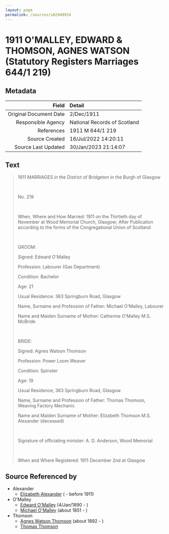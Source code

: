 ```yaml
---
layout: page
permalink: /sources/s82949924
---
```


# 1911 O'MALLEY, EDWARD & THOMSON, AGNES WATSON (Statutory Registers Marriages 644/1 219)

## Metadata

Field | Detail
---:|:---
Original Document Date | 2/Dec/1911
Responsible Agency | National Records of Scotland
References | 1911 M 644/1 219
Source Created | 16/Jul/2022 14:20:11
Source Last Updated | 30/Jan/2023 21:14:07

## Text

> 1911 MARRIAGES in the District of Bridgeton in the Burgh of Glasgow
>
> <br/>
>
> No. 219
>
> <br/>
>
> When, Where and How Married: 1911 on the Thirtieth day of November at Wood Memorial Church, Glasgow; After Publication according to the forms of the Congregational Union of Scotland
>
> <br/>
>
> GROOM:
>
> Signed: Edward O'Malley
>
> Profession: Labourer (Gas Department)
>
> Condition: Bachelor
>
> Age: 21
>
> Usual Residence: 363 Springburn Road, Glasgow
>
> Name, Surname and Profession of Father: Michael O'Malley, Labourer
>
> Name and Maiden Surname of Mother: Catherine O'Malley M.S. McBride
>
> <br/>
>
> BRIDE:
>
> Signed: Agnes Watson Thomson
>
> Profession: Power Loom Weaver
>
> Condition: Spinster
>
> Age: 19
>
> Usual Residence; 363 Springburn Road, Glasgow
>
> Name, Surname and Profession of Father: Thomas Thomson, Weaving Factory Mechanic
>
> Name and Maiden Surname of Mother: Elizabeth Thomson M.S. Alexander (deceased)
>
> <br/>
>
> Signature of officiating minister: A. D. Anderson, Wood Memorial
>
> <br/>
>
> When and Where Registered: 1911 December 2nd at Glasgow
>

## Source Referenced by

* Alexander
  * [Elizabeth Alexander](../people/@86375908@-elizabeth-alexander-b-d1911.md) ( - before 1911)
* O'Malley
  * [Edward O'Malley](../people/@76741424@-edward-o'malley-b1890-1-4-d.md) (4/Jan/1890 - )
  * [Michael O'Malley](../people/@34933754@-michael-o'malley-b1851-d.md) (about 1851 - )
* Thomson
  * [Agnes Watson Thomson](../people/@96590245@-agnes-watson-thomson-b1892-d.md) (about 1892 - )
  * [Thomas Thomson](../people/@28828844@-thomas-thomson-b-d.md)

